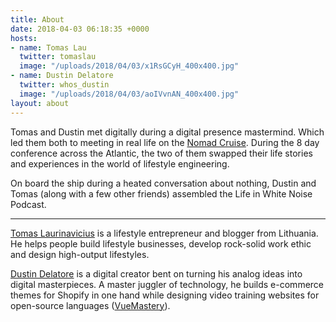 ```yaml
---
title: About
date: 2018-04-03 06:18:35 +0000
hosts:
- name: Tomas Lau
  twitter: tomaslau
  image: "/uploads/2018/04/03/x1RsGCyH_400x400.jpg"
- name: Dustin Delatore
  twitter: whos_dustin
  image: "/uploads/2018/04/03/aoIVvnAN_400x400.jpg"
layout: about
---
```

Tomas and Dustin met digitally during a digital presence mastermind. Which led them both to meeting in real life on the [Nomad Cruise](https://nomadcruise.com "Nomad Cruise"). During the 8 day conference across the Atlantic, the two of them swapped their life stories and experiences in the world of lifestyle engineering. 

On board the ship during a heated conversation about nothing, Dustin and Tomas (along with a few other friends) assembled the Life in White Noise Podcast.

---

[Tomas Laurinavicius](https://tomaslau.com "TomasLau.com") is a lifestyle entrepreneur and blogger from Lithuania. He helps people build lifestyle businesses, develop rock-solid work ethic  
and design high-output lifestyles.

[Dustin Delatore](https://whosdustin.com "WhosDustin.com") is a digital creator bent on turning his analog ideas into digital masterpieces. A master juggler of technology, he builds e-commerce themes for Shopify in one hand while designing video training websites for open-source languages ([VueMastery](https://vuemastery.com "VueMastery")).